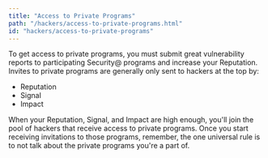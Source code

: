 ```yaml
---
title: "Access to Private Programs"
path: "/hackers/access-to-private-programs.html"
id: "hackers/access-to-private-programs"
---
```


To get access to private programs, you must submit great vulnerability reports to participating Security@ programs and increase your Reputation. Invites to private programs are generally only sent to hackers at the top by:
* Reputation
* Signal
* Impact

When your Reputation, Signal, and Impact are high enough, you'll join the pool of hackers that receive access to private programs. Once you start receiving invitations to those programs, remember, the one universal rule is to not talk about the private programs you're a part of.
